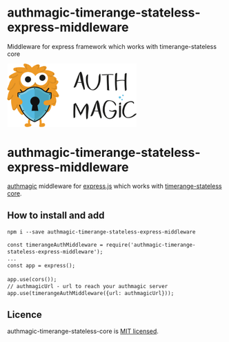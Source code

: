 # authmagic-timerange-stateless-express-middleware
Middleware for express framework which works with timerange-stateless core

<img src="https://github.com/authmagic/authmagic/blob/master/docs/images/logo.png?raw=true" width="300px"/>

authmagic-timerange-stateless-express-middleware
========================
<a href="https://github.com/authmagic/authmagic">authmagic</a> middleware for <a href="https://github.com/expressjs/express">express.js</a> which works with <a href="authmagic-timerange-stateless-core">timerange-stateless core</a>.

How to install and add
-----------
```
npm i --save authmagic-timerange-stateless-express-middleware
```

```
const timerangeAuthMiddleware = require('authmagic-timerange-stateless-express-middleware');
...
const app = express();

app.use(cors());
// authmagicUrl - url to reach your authmagic server
app.use(timerangeAuthMiddleware({url: authmagicUrl}));
```

Licence
-----------
authmagic-timerange-stateless-core is [MIT licensed](./LICENSE).
